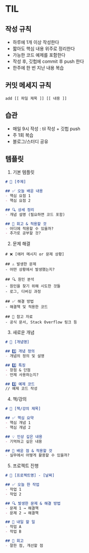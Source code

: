 # TIL

## 작성 규칙
- 하루에 1개 이상 작성한다
- 짧아도 핵심 내용 위주로 정리한다
- 가능한 코드 예제를 포함한다
- 작성 후, 깃헙에 commit 후 push 한다
- 한주에 한 번 지난 내용 복습

## 커밋 메세지 규칙
```
add [[ 파일 제목 ]] [[ 내용 ]]
```

## 습관
- 매일 9시 작성 : til 작성 + 깃헙 push
- 주 1회 복습
- 블로그/스터디 공유

## 템플릿
1. 기본 템플릿

```markdown
# 📌 [주제]

## ✅ 오늘 배운 내용
- 핵심 요점 1
- 핵심 요점 2

## 🔍 상세 정리
- 개념 설명 (필요하면 코드 포함)

## 🤔 회고 & 적용할 것
- 어디에 적용할 수 있을까?
- 추가로 공부할 것?
```

2. 문제 해결

```
# ❌ [에러 메시지 or 문제 상황]

## ⚠️ 발생한 문제
- 어떤 상황에서 발생했는지?

## 🔍 원인 분석
- 원인을 찾기 위해 시도한 것들
- 로그, 디버깅 과정

## ✅ 해결 방법
- 해결책 및 적용한 코드

## 🔗 참고 자료
- 공식 문서, Stack Overflow 링크 등
```

3. 새로운 개념

```markdown
# 📌 [개념명]

## 1️⃣ 개념 정의
- 개념의 정의 및 설명

## 2️⃣ 특징
- 장점 & 단점
- 언제 사용하는지?

## 3️⃣ 예제 코드
// 예제 코드 작성
```

4. 책/강의

```markdown
# 📖 [책/강의 제목]

## ✅ 핵심 요약
- 핵심 개념 1
- 핵심 개념 2

## 💡 인상 깊은 내용
- 기억하고 싶은 내용

## 🤔 배운 점 & 적용할 것
- 실무에서 어떻게 활용할 수 있을까?
```

5. 프로젝트 진행

```markdown
# 🚀 [프로젝트명] - [날짜]

## ✅ 오늘 한 작업
- 작업 1
- 작업 2

## 🔍 발생한 문제 & 해결 방법
- 문제 1 → 해결책
- 문제 2 → 해결책

## 🎯 내일 할 일
- 작업 A
- 작업 B

## 🤔 회고
- 잘한 점, 개선할 점
```